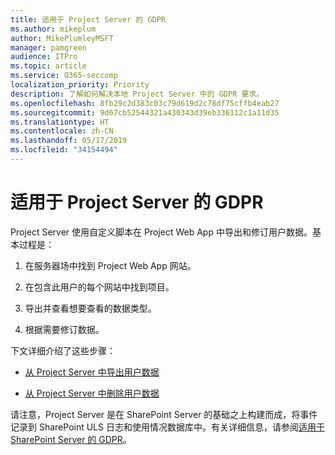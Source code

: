 ```yaml
---
title: 适用于 Project Server 的 GDPR
ms.author: mikeplum
author: MikePlumleyMSFT
manager: pamgreen
audience: ITPro
ms.topic: article
ms.service: O365-seccomp
localization_priority: Priority
description: 了解如何解决本地 Project Server 中的 GDPR 要求。
ms.openlocfilehash: 8fb29c2d383c03c79d619d2c78df75cffb4eab27
ms.sourcegitcommit: 9d67cb52544321a430343d39eb336112c1a11d35
ms.translationtype: HT
ms.contentlocale: zh-CN
ms.lasthandoff: 05/17/2019
ms.locfileid: "34154494"
---
```

# <a name="gdpr-for-project-server"></a>适用于 Project Server 的 GDPR

Project Server 使用自定义脚本在 Project Web App 中导出和修订用户数据。基本过程是：

1.  在服务器场中找到 Project Web App 网站。

2.  在包含此用户的每个网站中找到项目。

3.  导出并查看想要查看的数据类型。

4.  根据需要修订数据。

下文详细介绍了这些步骤：

- [从 Project Server 中导出用户数据](/Project/export-user-data-from-project-server?toc=/Office365/Enterprise/toc.json)

- [从 Project Server 中删除用户数据](/Project/delete-user-data-from-project-server?toc=/Office365/Enterprise/toc.json)


请注意，Project Server 是在 SharePoint Server 的基础之上构建而成，将事件记录到 SharePoint ULS 日志和使用情况数据库中。有关详细信息，请参阅[适用于 SharePoint Server 的 GDPR](gdpr-for-sharepoint-server.md)。
